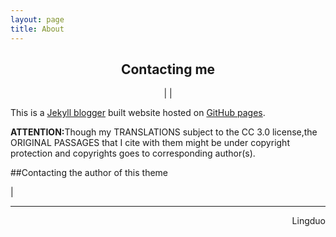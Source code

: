 ```yaml
---
layout: page
title: About
---
```

<div class=message>
<h2 align=center>Contacting me</h2>
<p align=center><a href="http://www.weibo.com/5585285652/"><i class="fa fa-weibo"></i></a> | <a href=https://github.com/duoduoeeee><i class="fa fa-github"></i></a> | <a href="mailto:pleasant3518@126.com"><i class="fa fa-envelope"></i></a></p>
</div>

<p>This is a <a href="https://jekyllrb.com/">Jekyll blogger</a> built website hosted on <a href="https://pages.github.com/">GitHub pages</a>.</p>

<p><strong>ATTENTION:</strong>Though my TRANSLATIONS subject to the CC 3.0 license,the ORIGINAL PASSAGES that I cite with them might be under copyright protection and copyrights goes to corresponding author(s). </p>

##Contacting the author of this theme
<p><a href="https://github.com/poole"><i class="fa fa-github"></i></a> | <a href="https://twitter.com/mdo"><i class="fa fa-twitter"></i></a></p>

<hr />

<p align=right>Lingduo</p>

